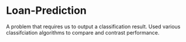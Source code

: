 # Loan-Prediction
A problem that requires us to output a classification result. Used various classifciation algorithms to compare and contrast performance.

